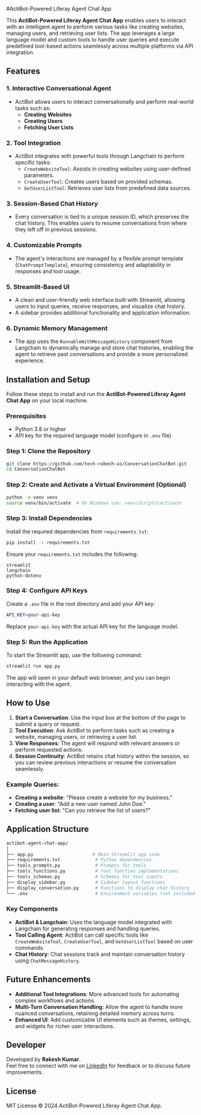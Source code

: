 #ActiBot-Powered Liferay Agent Chat App

This **ActiBot-Powered Liferay Agent Chat App** enables users to interact with an intelligent agent to perform various tasks like creating websites, managing users, and retrieving user lists. The app leverages a large language model and custom tools to handle user queries and execute predefined tool-based actions seamlessly across multiple platforms via API integration.

## Features

### 1. **Interactive Conversational Agent**
- ActiBot allows users to interact conversationally and perform real-world tasks such as:
  - **Creating Websites**
  - **Creating Users**
  - **Fetching User Lists**

### 2. **Tool Integration**
- ActiBot integrates with powerful tools through Langchain to perform specific tasks:
  - `CreateWebsiteTool`: Assists in creating websites using user-defined parameters.
  - `CreateUserTool`: Creates users based on provided schemas.
  - `GetUserListTool`: Retrieves user lists from predefined data sources.

### 3. **Session-Based Chat History**
- Every conversation is tied to a unique session ID, which preserves the chat history. This enables users to resume conversations from where they left off in previous sessions.

### 4. **Customizable Prompts**
- The agent's interactions are managed by a flexible prompt template (`ChatPromptTemplate`), ensuring consistency and adaptability in responses and tool usage.

### 5. **Streamlit-Based UI**
- A clean and user-friendly web interface built with Streamlit, allowing users to input queries, receive responses, and visualize chat history.
- A sidebar provides additional functionality and application information.

### 6. **Dynamic Memory Management**
- The app uses the `RunnableWithMessageHistory` component from Langchain to dynamically manage and store chat histories, enabling the agent to retrieve past conversations and provide a more personalized experience.

## Installation and Setup

Follow these steps to install and run the **ActiBot-Powered Liferay Agent Chat App** on your local machine.

### Prerequisites
- Python 3.8 or higher
- API key for the required language model (configure in `.env` file)

### Step 1: Clone the Repository

```bash
git clone https://github.com/tech-rakesh-ai/ConversationChatBot.git
cd ConversationChatBot
```

### Step 2: Create and Activate a Virtual Environment (Optional)

```bash
python -m venv venv
source venv/bin/activate  # On Windows use: venv\Scripts\activate
```

### Step 3: Install Dependencies

Install the required dependencies from `requirements.txt`:

```bash
pip install -r requirements.txt
```

Ensure your `requirements.txt` includes the following:

```text
streamlit
langchain
python-dotenv
```

### Step 4: Configure API Keys

Create a `.env` file in the root directory and add your API key:

```bash
API_KEY=your-api-key
```

Replace `your-api-key` with the actual API key for the language model.

### Step 5: Run the Application

To start the Streamlit app, use the following command:

```bash
streamlit run app.py
```

The app will open in your default web browser, and you can begin interacting with the agent.

## How to Use

1. **Start a Conversation**: Use the input box at the bottom of the page to submit a query or request.
2. **Tool Execution**: Ask ActiBot to perform tasks such as creating a website, managing users, or retrieving a user list.
3. **View Responses**: The agent will respond with relevant answers or perform requested actions.
4. **Session Continuity**: ActiBot retains chat history within the session, so you can review previous interactions or resume the conversation seamlessly.

### Example Queries:
- **Creating a website**: "Please create a website for my business."
- **Creating a user**: "Add a new user named John Doe."
- **Fetching user list**: "Can you retrieve the list of users?"

## Application Structure

```bash
actibot-agent-chat-app/
│
├── app.py                      # Main Streamlit app code
├── requirements.txt             # Python dependencies
├── tools_prompts.py             # Prompts for tools
├── tools_functions.py           # Tool function implementations
├── tools_schemas.py             # Schemas for tool inputs
├── display_sidebar.py           # Sidebar layout functions
├── display_conversation.py      # Functions to display chat history
└── .env                         # Environment variables (not included in repo)
```

### Key Components

- **ActiBot & Langchain**: Uses the language model integrated with Langchain for generating responses and handling queries.
- **Tool Calling Agent**: ActiBot can call specific tools like `CreateWebsiteTool`, `CreateUserTool`, and `GetUserListTool` based on user commands.
- **Chat History**: Chat sessions track and maintain conversation history using `ChatMessageHistory`.

## Future Enhancements

- **Additional Tool Integrations**: More advanced tools for automating complex workflows and actions.
- **Multi-Turn Conversation Handling**: Allow the agent to handle more nuanced conversations, retaining detailed memory across turns.
- **Enhanced UI**: Add customizable UI elements such as themes, settings, and widgets for richer user interactions.

## Developer

Developed by **Rakesh Kumar**.  
Feel free to connect with me on [LinkedIn](https://www.linkedin.com/in/tech-rakesh-ai/) for feedback or to discuss future improvements.

## License

MIT License © 2024 ActiBot-Powered Liferay Agent Chat App.
